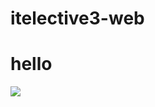 # itelective3-web
<h1>hello</h1>
<img src="https://www.facebook.com/photo/?fbid=542060587708080&set=a.542060561041416">
